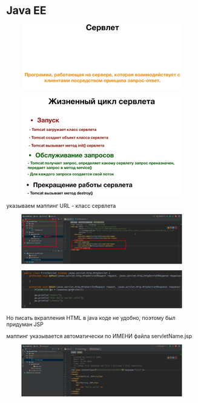 # Java EE

<figure><img src="../.gitbook/assets/image (25).png" alt=""><figcaption></figcaption></figure>

<figure><img src="../.gitbook/assets/image (40).png" alt=""><figcaption></figcaption></figure>

указываем маппинг URL - класс сервлета

<figure><img src="../.gitbook/assets/image (15).png" alt=""><figcaption></figcaption></figure>

<figure><img src="../.gitbook/assets/image (31).png" alt=""><figcaption></figcaption></figure>

Но писать вкрапления HTML в java коде не удобно, поэтому был придуман JSP

маппинг указывается автоматически по ИМЕНИ файла servletName.jsp

<figure><img src="../.gitbook/assets/image (35).png" alt=""><figcaption></figcaption></figure>
